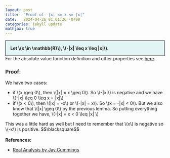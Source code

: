 ```yaml
---
layout: post
title:  "Proof of -|x| <= x <= |x|"
date:   2024-04-26 01:01:36 -0700
categories: jekyll update
mathjax: true
---
```

<div style="background-color: #E3F4F4; padding: 15px 15px 15px 15px; border:1px solid black;">
  <b>Let \(x \in \mathbb{R}\), \(-|x| \leq x \leq |x|\).</b>
</div>
For the absolute value function definition and other properties see <a href="https://strncat.github.io/jekyll/update/2024/05/26/analysis-absolute-value-properties.html">here</a>. 
<br>
<h3>Proof:</h3>
We have two cases:
<ul>
<li>if \(x \geq 0\), then \(|x| = x \geq 0\). So \(-|x|\) is negative and we have \(-|x| \leq 0 \leq x = |x|\)</li>
<li>if \(x < 0\), then \(|x| = -x\) or \(-|x| = x\). So \(x = -|x| < 0\). But we also know that \(|x| \geq 0\) by the previous lemma. So putting everything together we have, \(-|x| = x < 0 \leq |x| \) </li>
</ul>
This was a little hard as well but I need to remember that \(x\) is negative so \(-x\) is positive.
$$\blacksquare$$
<br>
<br>
<!------------------------------------------------------------------------------------>
<b>References:</b>
<ul>
<li><a href="https://www.amazon.com/Real-Analysis-Long-Form-Mathematics-Textbook/dp/1724510126">Real Analysis by Jay Cummings</a></li>
</ul>